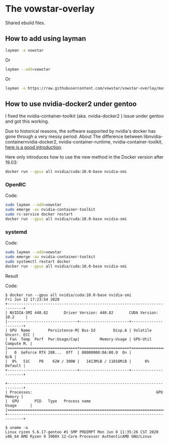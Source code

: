 # The vowstar-overlay

Shared ebuild files.

## How to add using layman

```bash
layman -a vowstar
```

Or

```bash
layman --add=vowstar
```

Or

```bash
layman -o https://raw.githubusercontent.com/vowstar/vowstar-overlay/master/metadata/vowstar.xml -f -a vowstar
```

## How to use nvidia-docker2 under gentoo

I fixed the nvidia-container-toolkit (aka. nvidia-docker2 ) issue under gentoo and got this working.

Due to historical reasons, the software supported by nvidia's docker has gone through a very messy period. About The difference between libnvidia-containernvidia-docker2, nvidia-container-runtime, nvidia-container-toolkit, [here is a good introduction](https://github.com/NVIDIA/nvidia-docker/issues/1268).

Here only introduces how to use the new method in the Docker version after 19.03:

```bash
docker run --gpus all nvidia/cuda:10.0-base nvidia-smi
```

### OpenRC

Code:

```bash
sudo layman --add=vowstar
sudo emerge -av nvidia-container-toolkit
sudo rc-service docker restart
docker run --gpus all nvidia/cuda:10.0-base nvidia-smi
```

### systemd

Code:

```bash
sudo layman --add=vowstar
sudo emerge -av nvidia-container-toolkit
sudo systemctl restart docker
docker run --gpus all nvidia/cuda:10.0-base nvidia-smi
```

Result

Code:

```text
$ docker run --gpus all nvidia/cuda:10.0-base nvidia-smi
Fri Jun 12 17:23:54 2020
+-----------------------------------------------------------------------------+
| NVIDIA-SMI 440.82       Driver Version: 440.82       CUDA Version: 10.2     |
|-------------------------------+----------------------+----------------------+
| GPU  Name        Persistence-M| Bus-Id        Disp.A | Volatile Uncorr. ECC |
| Fan  Temp  Perf  Pwr:Usage/Cap|         Memory-Usage | GPU-Util  Compute M. |
|===============================+======================+======================|
|   0  GeForce RTX 208...  Off  | 00000000:0A:00.0  On |                  N/A |
|  0%   51C    P0    62W / 300W |   1413MiB / 11016MiB |      8%      Default |
+-------------------------------+----------------------+----------------------+

+-----------------------------------------------------------------------------+
| Processes:                                                       GPU Memory |
|  GPU       PID   Type   Process name                             Usage      |
|=============================================================================|
+-----------------------------------------------------------------------------+

$ uname -a
Linux ryzen 5.6.17-gentoo #1 SMP PREEMPT Mon Jun 8 11:35:26 CST 2020 x86_64 AMD Ryzen 9 3900X 12-Core Processor AuthenticAMD GNU/Linux
```
